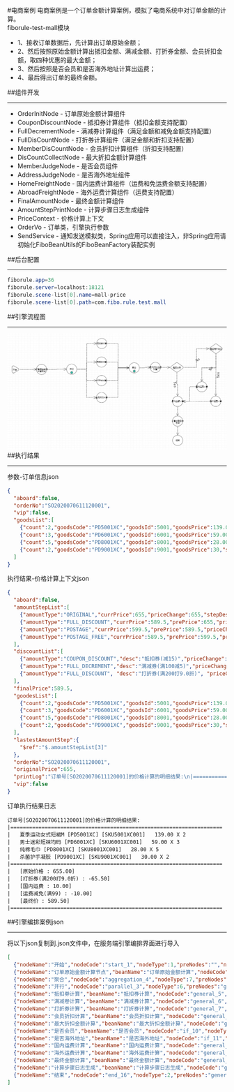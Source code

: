 #电商案例
电商案例是一个订单金额计算案例，模拟了电商系统中对订单金额的计算。<br>
fiborule-test-mall模块
* 1、接收订单数据后，先计算出订单原始金额；
* 2、然后按照原始金额计算出抵扣金额、满减金额、打折券金额、会员折扣金额，取四种优惠的最大金额；
* 3、然后按照是否会员和是否海外地址计算出运费；
* 4、最后得出订单的最终金额。

##组件开发
- - -
* OrderInitNode - 订单原始金额计算组件
* CouponDiscountNode - 抵扣券计算组件（抵扣金额支持配置）
* FullDecrementNode - 满减券计算组件（满足金额和减免金额支持配置）
* FullDisCountNode - 打折券计算组件（满足金额和折扣支持配置）
* MemberDisCountNode - 会员折扣计算组件（折扣支持配置）
* DisCountCollectNode - 最大折扣金额计算组件
* MemberJudgeNode - 是否会员组件
* AddressJudgeNode - 是否海外地址组件
* HomeFreightNode - 国内运费计算组件（运费和免运费金额支持配置）
* AbroadFreightNode - 海外运费计算组件（运费支持配置）
* FinalAmountNode - 最终金额计算组件
* AmountStepPrintNode - 计算步骤日志生成组件
* PriceContext - 价格计算上下文
* OrderVo - 订单类，引擎执行参数
* SendService - 通知发送模拟类，Spring应用可以直接注入，非Spring应用请初始化FiboBeanUtils的FiboBeanFactory装配实例

##后台配置
- - -
```Java
fiborule.app=36
fiborule.server=localhost:18121
fiborule.scene-list[0].name=mall-price
fiborule.scene-list[0].path=com.fibo.rule.test.mall
```
##引擎流程图
- - -
![引擎流程图](mallDemoEngine.png)
##执行结果
- - -
参数-订单信息json
```json
{
  "aboard":false,
  "orderNo":"SO2020070611120001",
  "vip":false,
  "goodsList":[
    {"count":2,"goodsCode":"PD5001XC","goodsId":5001,"goodsPrice":139.00,"skuCode":"SKU5001XC001","skuId":67001441,"skuName":"夏季运动女式短裙M"},
    {"count":3,"goodsCode":"PD6001XC","goodsId":6001,"goodsPrice":59.00,"skuCode":"SKU6001XC001","skuId":67002334,"skuName":"男士迷彩短袜均码"},
    {"count":5,"goodsCode":"PD8001XC","goodsId":8001,"goodsPrice":28.00,"skuCode":"SKU8001XC001","skuId":87002001,"skuName":"纯棉毛巾"},
    {"count":2,"goodsCode":"PD9001XC","goodsId":9001,"goodsPrice":30,"skuCode":"SKU9001XC001","skuId":97552001,"skuName":"杀菌护手凝胶"}
  ]
}
```
执行结果-价格计算上下文json
```json
{
  "aboard":false,
  "amountStepList":[
    {"amountType":"ORIGINAL","currPrice":655,"priceChange":655,"stepDesc":"原始价格"},
    {"amountType":"FULL_DISCOUNT","currPrice":589.5,"prePrice":655,"priceChange":-65.5,"stepDesc":"打折券(满200打9.0折)"},
    {"amountType":"POSTAGE","currPrice":599.5,"prePrice":589.5,"priceChange":10,"stepDesc":"国内运费"},
    {"amountType":"POSTAGE_FREE","currPrice":589.5,"prePrice":599.5,"priceChange":-10,"stepDesc":"运费减免(满99)"}
  ],
  "discountList":[
    {"amountType":"COUPON_DISCOUNT","desc":"抵扣券(减15)","priceChange":-15},
    {"amountType":"FULL_DECREMENT","desc":"满减券(满100减5)","priceChange":-5},
    {"amountType":"FULL_DISCOUNT", "desc":"打折券(满200打9.0折)", "priceChange":-65.5}
  ],
  "finalPrice":589.5,
  "goodesList":[
    {"count":2,"goodsCode":"PD5001XC","goodsId":5001,"goodsPrice":139.00,"skuCode":"SKU5001XC001","skuId":67001441,"skuName":"夏季运动女式短裙M"},
    {"count":3,"goodsCode":"PD6001XC","goodsId":6001,"goodsPrice":59.00,"skuCode":"SKU6001XC001","skuId":67002334,"skuName":"男士迷彩短袜均码"},
    {"count":5,"goodsCode":"PD8001XC","goodsId":8001,"goodsPrice":28.00,"skuCode":"SKU8001XC001","skuId":87002001,"skuName":"纯棉毛巾"},
    {"count":2,"goodsCode":"PD9001XC","goodsId":9001,"goodsPrice":30,"skuCode":"SKU9001XC001","skuId":97552001,"skuName":"杀菌护手凝胶"}
  ],
  "lastestAmountStep":{
    "$ref":"$.amountStepList[3]"
  },
  "orderNo":"SO2020070611120001",
  "originalPrice":655,
  "printLog":"订单号[SO2020070611120001]的价格计算的明细结果:\n|====================================================================\n|   夏季运动女式短裙M [PD5001XC] [SKU5001XC001]   139.00 X 2\n|   男士迷彩短袜均码 [PD6001XC] [SKU6001XC001]   59.00 X 3\n|   纯棉毛巾 [PD8001XC] [SKU8001XC001]   28.00 X 5\n|   杀菌护手凝胶 [PD9001XC] [SKU9001XC001]   30.00 X 2\n|====================================================================\n|   [原始价格 : 655.00]\n|   [打折券(满200打9.0折) : -65.50]\n|   [国内运费 : 10.00]\n|   [运费减免(满99) : -10.00]\n|   [最终价 : 589.50]\n|====================================================================\n",
  "vip":false
}
```
订单执行结果日志

    订单号[SO2020070611120001]的价格计算的明细结果:
    |====================================================================
    |   夏季运动女式短裙M [PD5001XC] [SKU5001XC001]   139.00 X 2
    |   男士迷彩短袜均码 [PD6001XC] [SKU6001XC001]   59.00 X 3
    |   纯棉毛巾 [PD8001XC] [SKU8001XC001]   28.00 X 5
    |   杀菌护手凝胶 [PD9001XC] [SKU9001XC001]   30.00 X 2
    |====================================================================
    |   [原始价格 : 655.00]
    |   [打折券(满200打9.0折) : -65.50]
    |   [国内运费 : 10.00]
    |   [运费减免(满99) : -10.00]
    |   [最终价 : 589.50]
    |====================================================================
##引擎编排案例json
- - -
将以下json复制到.json文件中，在服务端引擎编排界面进行导入
```json
[
  {"nodeName":"开始","nodeCode":"start_1","nodeType":1,"preNodes":"","nextNodes":"general_2","nodeX":"-29","nodeY":"-80"},
  {"nodeName":"订单原始金额计算节点","beanName":"订单原始金额计算","nodeCode":"general_2","nodeType":3,"preNodes":"start_1","nextNodes":"parallel_3","nodeConfig":"{}","nodeX":"86","nodeY":"-80","nodeClazz":"com.fibo.rule.test.mall.node.OrderInitNode","clazzName":"OrderInitNode"},
  {"nodeName":"聚合","nodeCode":"aggregation_4","nodeType":7,"preNodes":"general_5,general_6,general_7,general_8","nextNodes":"general_9","nodeX":"464","nodeY":"-88","nodeGroup":"518a8a/1672912234107"},
  {"nodeName":"并行","nodeCode":"parallel_3","nodeType":6,"preNodes":"general_2","nextNodes":"general_5,general_7,general_8","nodeX":"205","nodeY":"-80","nodeGroup":"518a8a/1672912234107"},
  {"nodeName":"抵扣劵计算","beanName":"抵扣券计算","nodeCode":"general_5","nodeType":3,"preNodes":"parallel_3","nextNodes":"aggregation_4","nodeConfig":"{\"couponValue\":15}","nodeX":"347","nodeY":"-194","nodeClazz":"com.fibo.rule.test.mall.node.CouponDiscountNode","clazzName":"CouponDiscountNode"},
  {"nodeName":"满减卷计算","beanName":"满减券计算","nodeCode":"general_6","nodeType":3,"preNodes":"parallel_3","nextNodes":"aggregation_4","nodeConfig":"{\"fullValue\":100,\"decrementValue\":5}","nodeX":"346","nodeY":"-126","nodeClazz":"com.fibo.rule.test.mall.node.FullDecrementNode","clazzName":"FullDecrementNode"},
  {"nodeName":"打折券计算","beanName":"打折券计算","nodeCode":"general_7","nodeType":3,"preNodes":"parallel_3","nextNodes":"aggregation_4","nodeConfig":"{\"fullValue\":200,\"discountValue\":0.9}","nodeX":"346","nodeY":"-57","nodeClazz":"com.fibo.rule.test.mall.node.FullDisCountNode","clazzName":"FullDisCountNode"},
  {"nodeName":"会员折扣计算","beanName":"会员折扣计算","nodeCode":"general_8","nodeType":3,"preNodes":"parallel_3","nextNodes":"aggregation_4","nodeConfig":"{\"discountValue\":0.9}","nodeX":"346","nodeY":"12","nodeClazz":"com.fibo.rule.test.mall.node.MemberDisCountNode","clazzName":"MemberDisCountNode"},
  {"nodeName":"最大折扣金额计算","beanName":"最大折扣金额计算","nodeCode":"general_9","nodeType":3,"preNodes":"aggregation_4","nextNodes":"if_10","nodeConfig":"{}","nodeX":"575","nodeY":"-88","nodeClazz":"com.fibo.rule.test.mall.node.DisCountCollectNode","clazzName":"DisCountCollectNode"},
  {"nodeName":"是否会员","beanName":"是否会员","nodeCode":"if_10","nodeType":4,"preNodes":"general_9","nextNodes":"if_11,general_14","nodeConfig":"{}","nodeX":"676","nodeY":"-88","nodeClazz":"com.fibo.rule.test.mall.node.MemberJudgeNode","clazzName":"MemberJudgeNode","nextNodeValue":"[{\"key\":\"N\",\"label\":\"No\",\"value\":\"if_11\"},{\"key\":\"Y\",\"label\":\"Yes\",\"value\":\"general_14\"}]"},
  {"nodeName":"是否海外地址","beanName":"是否海外地址","nodeCode":"if_11","nodeType":4,"preNodes":"if_10","nextNodes":"general_12,general_13","nodeConfig":"{}","nodeX":"865","nodeY":"-173","nodeClazz":"com.fibo.rule.test.mall.node.AddressJudgeNode","clazzName":"AddressJudgeNode","nextNodeValue":"[{\"key\":\"N\",\"label\":\"No\",\"value\":\"general_12\"},{\"key\":\"Y\",\"label\":\"Yes\",\"value\":\"general_13\"}]"},
  {"nodeName":"国内运费计算","beanName":"国内运费计算","nodeCode":"general_12","nodeType":3,"preNodes":"if_11","nextNodes":"","nodeConfig":"{\"fullValue\":99,\"freightValue\":10}","nodeX":"811","nodeY":"-24","nodeClazz":"com.fibo.rule.test.mall.node.HomeFreightNode","clazzName":"HomeFreightNode"},
  {"nodeName":"海外运费计算","beanName":"海外运费计算","nodeCode":"general_13","nodeType":3,"preNodes":"if_11","nextNodes":"general_14","nodeConfig":"{\"freightValue\":15}","nodeX":"875","nodeY":"59","nodeClazz":"com.fibo.rule.test.mall.node.AbroadFreightNode","clazzName":"AbroadFreightNode"},
  {"nodeName":"最终金额计算","beanName":"最终金额计算","nodeCode":"general_14","nodeType":3,"preNodes":"if_10,general_13","nextNodes":"general_15","nodeConfig":"{}","nodeX":"686","nodeY":"59","nodeClazz":"com.fibo.rule.test.mall.node.FinalAmountNode","clazzName":"FinalAmountNode"},
  {"nodeName":"计算步骤日志生成","beanName":"计算步骤日志生成","nodeCode":"general_15","nodeType":3,"preNodes":"general_14","nextNodes":"end_16","nodeConfig":"{}","nodeX":"686","nodeY":"162","nodeClazz":"com.fibo.rule.test.mall.node.AmountStepPrintNode","clazzName":"AmountStepPrintNode"},
  {"nodeName":"结束","nodeCode":"end_16","nodeType":2,"preNodes":"general_15","nextNodes":"","nodeX":"686","nodeY":"255"}
]
```